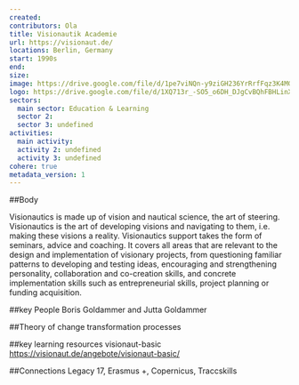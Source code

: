 ```yaml
---
created:
contributors: Ola
title: Visionautik Academie
url: https://visionaut.de/
locations: Berlin, Germany
start: 1990s
end: 
size: 
image: https://drive.google.com/file/d/1pe7viNQn-y9ziGH236YrRrfFqz3K4MG8/view?usp=drive_link
logo: https://drive.google.com/file/d/1XQ713r_-SO5_o6DH_DJgCvBQhFBHLinX/view?usp=drive_link
sectors:
  main sector: Education & Learning
  sector 2: 
  sector 3: undefined
activities: 
  main activity: 
  activity 2: undefined
  activity 3: undefined
cohere: true
metadata_version: 1
---
```



##Body

Visionautics is made up of vision and nautical science, the art of steering. Visionautics is the art of developing visions and navigating to them, i.e. making these visions a reality. Visionautics support takes the form of seminars, advice and coaching. It covers all areas that are relevant to the design and implementation of visionary projects, from questioning familiar patterns to developing and testing ideas, encouraging and strengthening personality, collaboration and co-creation skills, and concrete implementation skills such as entrepreneurial skills, project planning or funding acquisition.


##key People
Boris Goldammer and Jutta Goldammer

##Theory of change
transformation processes 

##key learning resources
visionaut-basic
https://visionaut.de/angebote/visionaut-basic/

##Connections
Legacy 17, Erasmus +, Copernicus, Traccskills

